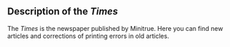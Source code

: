 ## Description of the *Times*

The *Times* is the newspaper published by Minitrue. Here you can find new articles and corrections of printing errors in old articles.
